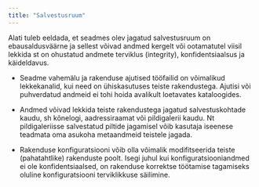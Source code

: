 ```yaml
---
title: "Salvestusruum"
---
```

Alati tuleb eeldada, et seadmes olev jagatud salvestusruum on ebausaldusväärne
ja sellest võivad andmed kergelt või ootamatutel viisil lekkida st on ohustatud
andmete terviklus (integrity), konfidentsiaalsus ja käideldavus.

- Seadme vahemälu ja rakenduse ajutised tööfailid on võimalikud lekkekanalid,
  kui need on ühiskasutuses teiste rakendustega. Ajutisi või puhverdatud andmeid
  ei tohi hoida avalikult loetavates kataloogides.

- Andmed võivad lekkida teiste rakendustega jagatud salvestuskohtade kaudu, sh
  kõnelogi, aadressiraamat või pildigalerii kaudu. Nt pildigaleriisse
  salvestatud piltide jagamisel võib kasutaja iseenese teadmata oma asukoha
  metaandmeid teistele jagada.  

- Rakenduse konfiguratsiooni võib olla võimalik modifitseerida teiste
  (pahatahtlike) rakenduste poolt. Isegi juhul kui konfiguratsiooniandmed ei ole
  konfidentsiaalsed, on rakenduse korrektse töötamise tagamiseks oluline
  konfiguratsiooni terviklikkuse säilimine.
